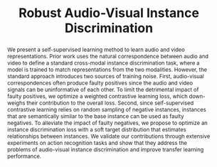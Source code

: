 ---
id:             2021-robust-xid
title:          "Robust Audio-Visual Instance Discrimination"
authors:        [Me, Ishan, Nuno]
venue:          IEEE/CVF Conf. on Computer Vision and Pattern Recognition (CVPR), 2021.
year:           "2021-03"
highlight:      "Oral presentation"
thumbnail:      assets/publications/2021-robust-xid/thumbnail.png
bibtex:         "@InProceedings{morgado2021_robust_xid,<br>&emsp;title={Robust Audio-Visual Instance Discrimination},<br>&emsp;author={Pedro Morgado, Ishan Misra, Nuno Vasconcelos},<br>&emsp;booktitle={Computer Vision and Pattern Recognition (CVPR), IEEE/CVF Conf. on },<br>&emsp;year={2021}}"
links:
    pdf:    	assets/publications/2021-robust-xid/cvpr21-robust-xid.pdf
    paper:      https://arxiv.org/abs/2103.15916
    video:      https://youtu.be/OjADJbvMCwI
    bibtex:     assets/publications/2021-robust-xid/ref.txt
layout: project
short_title: Robust xID
video_embed: https://www.youtube.com/embed/OjADJbvMCwI
abstract: "We present a self-supervised learning method to learn audio and video representations. Prior work uses the natural correspondence between audio and video to define a standard cross-modal instance discrimination task, where a model is trained to match representations from the two modalities. However, the standard approach introduces two sources of training noise. First, audio-visual correspondences often produce faulty positives since the audio and video signals can be uninformative of each other. To limit the detrimental impact of faulty positives, we optimize a weighted contrastive learning loss, which down-weighs their contribution to the overall loss. Second, since self-supervised contrastive learning relies on random sampling of negative instances, instances that are semantically similar to the base instance can be used as faulty negatives. To alleviate the impact of faulty negatives, we propose to optimize an instance discrimination loss with a soft target distribution that estimates relationships between instances. We validate our contributions through extensive experiments on action recognition tasks and show that they address the problems of audio-visual instance discrimination and improve transfer learning performance."
---